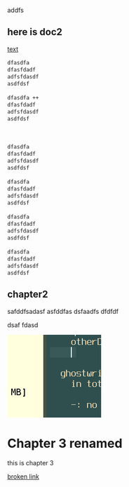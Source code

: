  addfs

## here is doc2

[text](qux)

```
dfasdfa
dfasfdadf
adfsfdasdf
asdfdsf

dfasdfa ++
dfasfdadf
adfsfdasdf
asdfdsf



dfasdfa
dfasfdadf
adfsfdasdf
asdfdsf

dfasdfa
dfasfdadf
adfsfdasdf
asdfdsf

dfasdfa
dfasfdadf
adfsfdasdf
asdfdsf

dfasdfa
dfasfdadf
adfsfdasdf
asdfdsf
```

## chapter2

safddfsadasf
asfddfas
dsfaadfs dfdfdf

[](fdffd)

dsaf
fdasd

![aa](./myimage.png)

# Chapter 3 renamed

this is chapter 3

[](./doc3.md)


[](./doc2.md#chapter2)

[broken link](brokenlinkmd#chapter2)
